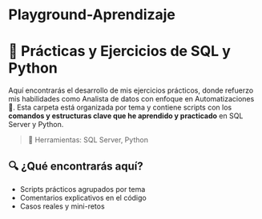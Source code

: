 # Playground-Aprendizaje
# 🧠 Prácticas y Ejercicios de SQL y Python

Aquí encontrarás el desarrollo de mis ejercicios prácticos, donde refuerzo mis habilidades como Analista de datos con enfoque en Automatizaciones 🙌. Esta carpeta está organizada por tema y contiene scripts con los **comandos y estructuras clave que he aprendido y practicado** en SQL Server y Python.

> 🧰 Herramientas: SQL Server, Python

## 🔍 ¿Qué encontrarás aquí?

- Scripts prácticos agrupados por tema
- Comentarios explicativos en el código
- Casos reales y mini-retos
